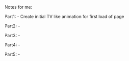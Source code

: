 Notes for me:

  Part1: 
    - Create initial TV like animation for first load of page

  Part2:
    -

  Part3:
    -

  Part4:
    -
    
  Part5:
    -
  
